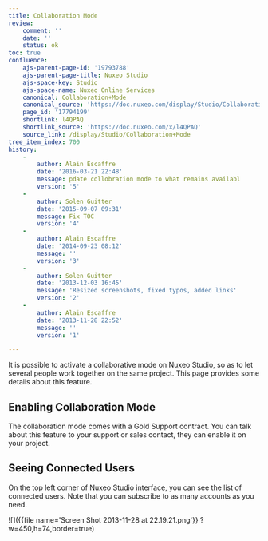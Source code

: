```yaml
---
title: Collaboration Mode
review:
    comment: ''
    date: ''
    status: ok
toc: true
confluence:
    ajs-parent-page-id: '19793788'
    ajs-parent-page-title: Nuxeo Studio
    ajs-space-key: Studio
    ajs-space-name: Nuxeo Online Services
    canonical: Collaboration+Mode
    canonical_source: 'https://doc.nuxeo.com/display/Studio/Collaboration+Mode'
    page_id: '17794199'
    shortlink: l4QPAQ
    shortlink_source: 'https://doc.nuxeo.com/x/l4QPAQ'
    source_link: /display/Studio/Collaboration+Mode
tree_item_index: 700
history:
    -
        author: Alain Escaffre
        date: '2016-03-21 22:48'
        message: pdate collobration mode to what remains availabl
        version: '5'
    -
        author: Solen Guitter
        date: '2015-09-07 09:31'
        message: Fix TOC
        version: '4'
    -
        author: Alain Escaffre
        date: '2014-09-23 08:12'
        message: ''
        version: '3'
    -
        author: Solen Guitter
        date: '2013-12-03 16:45'
        message: 'Resized screenshots, fixed typos, added links'
        version: '2'
    -
        author: Alain Escaffre
        date: '2013-11-28 22:52'
        message: ''
        version: '1'

---
```

It is possible to activate a collaborative mode on Nuxeo Studio, so as to let several people work together on the same project. This page provides some details about this feature.

## Enabling Collaboration Mode

The collaboration mode comes with a Gold Support contract. You can talk about this feature to your support or sales contact, they can enable it on your project.

## Seeing Connected Users

On the top left corner of Nuxeo Studio interface, you can see the list of connected users. Note that you can subscribe to as many accounts as you need.

![]({{file name='Screen Shot 2013-11-28 at 22.19.21.png'}} ?w=450,h=74,border=true)

&nbsp;
